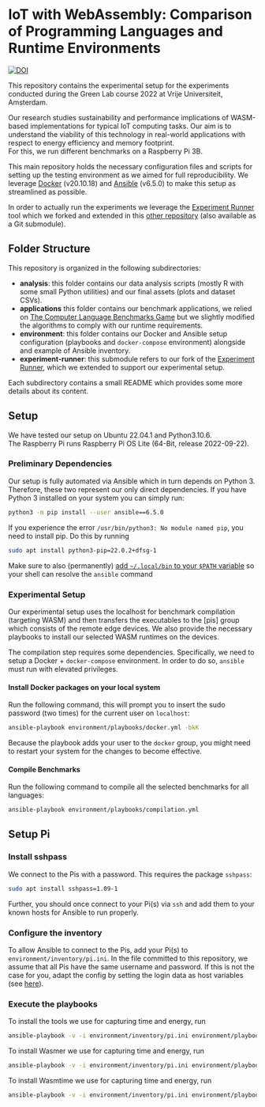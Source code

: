 # IoT with WebAssembly: Comparison of Programming Languages and Runtime Environments

[![DOI](https://zenodo.org/badge/533303423.svg)](https://zenodo.org/badge/latestdoi/533303423)

This repository contains the experimental setup for the experiments conducted during the Green Lab course 2022 at Vrije Universiteit, Amsterdam.

Our research studies sustainability and performance implications of WASM-based implementations for typical IoT computing tasks. Our aim is to understand the viability of this technology in real-world applications with respect to energy efficiency and memory footprint.  
For this, we run different benchmarks on a Raspberry Pi 3B.

This main repository holds the necessary configuration files and scripts for setting up the testing environment as we aimed for full reproducibility. We leverage [Docker](https://www.docker.com/) (v20.10.18) and [Ansible](https://www.ansible.com/) (v6.5.0) to make this setup as streamlined as possible.

In order to actually run the experiments we leverage the [Experiment Runner](https://github.com/S2-group/experiment-runner) tool which we forked and extended in this [other repository](https://github.com/marinoandrea/experiment-runner-green-lab-2022) (also available as a Git submodule).

## Folder Structure

This repository is organized in the following subdirectories:

- **analysis**: this folder contains our data analysis scripts (mostly R with some small Python utilities) and our final assets (plots and dataset CSVs).
- **applications** this folder contains our benchmark applications, we relied on [The Computer Language Benchmarks Game](https://salsa.debian.org/benchmarksgame-team/benchmarksgame/) but we slightly modified the algorithms to comply with our runtime requirements.
- **environment**: this folder contains our Docker and Ansible setup configuration (playbooks and `docker-compose` environment) alongside and example of Ansible inventory.
- **experiment-runner**: this submodule refers to our fork of the [Experiment Runner](https://github.com/S2-group/experiment-runner), which we extended to support our experimental setup.

Each subdirectory contains a small README which provides some more details about its content.

## Setup

We have tested our setup on Ubuntu 22.04.1 and Python3.10.6.  
The Raspberry Pi runs Raspberry Pi OS Lite (64-Bit, release 2022-09-22).

### Preliminary Dependencies

Our setup is fully automated via Ansible which in turn depends on Python 3. Therefore, these two represent our only direct dependencies. If you have Python 3 installed on your system you can simply run:

```bash
python3 -m pip install --user ansible==6.5.0
```

If you experience the error `/usr/bin/python3: No module named pip`, you need to install pip. Do this by running

```bash
sudo apt install python3-pip=22.0.2+dfsg-1
```

Make sure to also (permanently) [add `~/.local/bin` to your `$PATH` variable](https://linuxconfig.org/permanently-add-a-directory-to-shell-path) so your shell can resolve the `ansible` command

### Experimental Setup

Our experimental setup uses the localhost for benchmark compilation (targeting WASM) and then transfers the executables to the \[pis\] group which consists of the remote edge devices. We also provide the necessary playbooks to install our selected WASM runtimes on the devices.

The compilation step requires some dependencies. Specifically, we need to setup a Docker + `docker-compose` environment. In order to do so, `ansible` must run with elevated privileges.

#### Install Docker packages on your local system

Run the following command, this will prompt you to insert the sudo password (two times) for the current user on `localhost`:

```bash
ansible-playbook environment/playbooks/docker.yml -bkK
```

Because the playbook adds your user to the `docker` group, you might need to restart your system for the changes to become effective.

#### Compile Benchmarks

Run the following command to compile all the selected benchmarks for all languages:

```bash
ansible-playbook environment/playbooks/compilation.yml
```

## Setup Pi

### Install sshpass

We connect to the Pis with a password. This requires the package `sshpass`:

```bash
sudo apt install sshpass=1.09-1
```

Further, you should once connect to your Pi(s) via `ssh` and add them to your known hosts for Ansible to run properly.

### Configure the inventory

To allow Ansible to connect to the Pis, add your Pi(s) to `environment/inventory/pi.ini`.
In the file committed to this repository, we assume that all Pis have the same username and password. If this is not the case for you, adapt the config by setting the login data as host variables (see [here](https://docs.ansible.com/ansible/latest/user_guide/intro_inventory.html)).

### Execute the playbooks

To install the tools we use for capturing time and energy, run

```bash
ansible-playbook -v -i environment/inventory/pi.ini environment/playbooks/measure.yml
```

To install Wasmer we use for capturing time and energy, run

```bash
ansible-playbook -v -i environment/inventory/pi.ini environment/playbooks/wasmer.yml
```

To install Wasmtime we use for capturing time and energy, run

```bash
ansible-playbook -v -i environment/inventory/pi.ini environment/playbooks/wasmtime.yml
```
